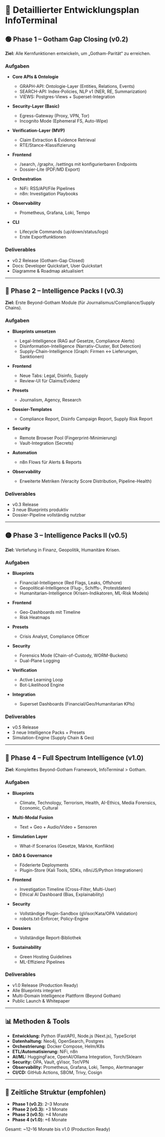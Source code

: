 # 🚀 Detaillierter Entwicklungsplan InfoTerminal

## 🟢 Phase 1 – Gotham Gap Closing (v0.2)

**Ziel:** Alle Kernfunktionen entwickeln, um „Gotham-Parität“ zu erreichen.

### Aufgaben

* **Core APIs & Ontologie**

  * GRAPH-API: Ontologie-Layer (Entities, Relations, Events)
  * SEARCH-API: Index-Policies, NLP v1 (NER, RE, Summarization)
  * VIEWS: Postgres-Views + Superset-Integration
* **Security-Layer (Basic)**

  * Egress-Gateway (Proxy, VPN, Tor)
  * Incognito Mode (Ephemeral FS, Auto-Wipe)
* **Verification-Layer (MVP)**

  * Claim Extraction & Evidence Retrieval
  * RTE/Stance-Klassifizierung
* **Frontend**

  * /search, /graphx, /settings mit konfigurierbaren Endpoints
  * Dossier-Lite (PDF/MD Export)
* **Orchestration**

  * NiFi: RSS/API/File Pipelines
  * n8n: Investigation Playbooks
* **Observability**

  * Prometheus, Grafana, Loki, Tempo
* **CLI**

  * Lifecycle Commands (up/down/status/logs)
  * Erste Exportfunktionen

### Deliverables

* v0.2 Release (Gotham-Gap Closed)
* Docs: Developer Quickstart, User Quickstart
* Diagramme & Roadmap aktualisiert

---

## 🔵 Phase 2 – Intelligence Packs I (v0.3)

**Ziel:** Erste Beyond-Gotham Module (für Journalismus/Compliance/Supply Chains).

### Aufgaben

* **Blueprints umsetzen**

  * Legal-Intelligence (RAG auf Gesetze, Compliance Alerts)
  * Disinformation-Intelligence (Narrativ-Cluster, Bot Detection)
  * Supply-Chain-Intelligence (Graph: Firmen ↔ Lieferungen, Sanktionen)
* **Frontend**

  * Neue Tabs: Legal, Disinfo, Supply
  * Review-UI für Claims/Evidenz
* **Presets**

  * Journalism, Agency, Research
* **Dossier-Templates**

  * Compliance Report, Disinfo Campaign Report, Supply Risk Report
* **Security**

  * Remote Browser Pool (Fingerprint-Minimierung)
  * Vault-Integration (Secrets)
* **Automation**

  * n8n Flows für Alerts & Reports
* **Observability**

  * Erweiterte Metriken (Veracity Score Distribution, Pipeline-Health)

### Deliverables

* v0.3 Release
* 3 neue Blueprints produktiv
* Dossier-Pipeline vollständig nutzbar

---

## 🟡 Phase 3 – Intelligence Packs II (v0.5)

**Ziel:** Vertiefung in Finanz, Geopolitik, Humanitäre Krisen.

### Aufgaben

* **Blueprints**

  * Financial-Intelligence (Red Flags, Leaks, Offshore)
  * Geopolitical-Intelligence (Flug-, Schiffs-, Protestdaten)
  * Humanitarian-Intelligence (Krisen-Indikatoren, ML-Risk Models)
* **Frontend**

  * Geo-Dashboards mit Timeline
  * Risk Heatmaps
* **Presets**

  * Crisis Analyst, Compliance Officer
* **Security**

  * Forensics Mode (Chain-of-Custody, WORM-Buckets)
  * Dual-Plane Logging
* **Verification**

  * Active Learning Loop
  * Bot-Likelihood Engine
* **Integration**

  * Superset Dashboards (Financial/Geo/Humanitarian KPIs)

### Deliverables

* v0.5 Release
* 3 neue Intelligence Packs + Presets
* Simulation-Engine (Supply Chain & Geo)

---

## 🔴 Phase 4 – Full Spectrum Intelligence (v1.0)

**Ziel:** Komplettes Beyond-Gotham Framework, InfoTerminal > Gotham.

### Aufgaben

* **Blueprints**

  * Climate, Technology, Terrorism, Health, AI-Ethics, Media Forensics, Economic, Cultural
* **Multi-Modal Fusion**

  * Text + Geo + Audio/Video + Sensoren
* **Simulation Layer**

  * What-if Scenarios (Gesetze, Märkte, Konflikte)
* **DAO & Governance**

  * Föderierte Deployments
  * Plugin-Store (Kali Tools, SDKs, n8n/JS/Python Integrationen)
* **Frontend**

  * Investigation Timeline (Cross-Filter, Multi-User)
  * Ethical AI Dashboard (Bias, Explainability)
* **Security**

  * Vollständige Plugin-Sandbox (gVisor/Kata/OPA Validation)
  * robots.txt-Enforcer, Policy-Engine
* **Dossiers**

  * Vollständige Report-Bibliothek
* **Sustainability**

  * Green Hosting Guidelines
  * ML-Effizienz Pipelines

### Deliverables

* v1.0 Release (Production Ready)
* Alle Blueprints integriert
* Multi-Domain Intelligence Plattform (Beyond Gotham)
* Public Launch & Whitepaper

---

## 📊 Methoden & Tools

* **Entwicklung:** Python (FastAPI), Node.js (Next.js), TypeScript
* **Datenhaltung:** Neo4j, OpenSearch, Postgres
* **Orchestrierung:** Docker Compose, Helm/K8s
* **ETL/Automatisierung:** NiFi, n8n
* **AI/ML:** HuggingFace, OpenAI/Ollama Integration, Torch/Sklearn
* **Security:** OPA, Vault, gVisor, Tor/VPN
* **Observability:** Prometheus, Grafana, Loki, Tempo, Alertmanager
* **CI/CD:** GitHub Actions, SBOM, Trivy, Cosign

---

## 📅 Zeitliche Struktur (empfohlen)

* **Phase 1 (v0.2):** 2–3 Monate
* **Phase 2 (v0.3):** +3 Monate
* **Phase 3 (v0.5):** +4 Monate
* **Phase 4 (v1.0):** +6 Monate

Gesamt: \~12–16 Monate bis v1.0 (Production Ready)

